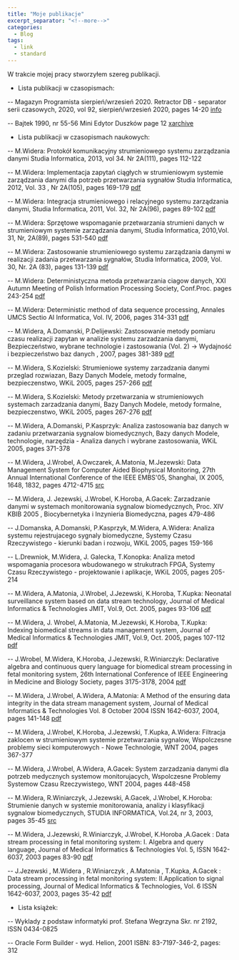 ```yaml
---
title: "Moje publikacje"
excerpt_separator: "<!--more-->"
categories:
  - Blog
tags:
  - link
  - standard
---
```


W trakcie mojej pracy stworzyłem szereg publikacji.

- Lista publikacji w czasopismach:

-- Magazyn Programista sierpień/wrzesień 2020. Retractor DB - separator serii czasowych, 2020, vol 92, sierpień/wrzesień 2020, pages 14-20 [info](https://programistamag.pl/programista-5-2020-92/)

-- Bajtek 1990, nr 55-56 Mini Edytor Duszków page 12 
[xarchive](https://archive.org/details/bajtek19900910/page/n11/mode/2up)

- Lista publikacji w czasopismach naukowych:

-- M.Widera: Protokół komunikacyjny strumieniowego systemu zarządzania danymi Studia Informatica, 2013, vol 34. Nr 2A(111), pages 112-122 

-- M.Widera: Implementacja zapytań ciągłych w strumieniowym systemie zarządzania danymi dla potrzeb przetwarzania sygnałów Studia Informatica, 2012, Vol. 33 , Nr 2A(105), pages  169-179 [pdf](https://www.academia.edu/3008215/Implementacja_zapyta%C5%84_ci%C4%85g%C5%82ych_w_strumieniowym_systemie_zarz%C4%85dzania_danymi_dla_potrzeb_przetwarzania_sygna%C5%82%C3%B3w)

-- M.Widera: Integracja strumieniowego i relacyjnego systemu zarządzania danymi, Studia Informatica, 2011, Vol. 32, Nr 2A(96), pages  89-102 [pdf](https://www.academia.edu/2658068/Integracja_strumieniowego_i_relacyjnego_systemu_zarz%C4%85dzania_danymi)

-- M.Widera: Sprzętowe wspomaganie przetwarzania strumieni danych w strumieniowym systemie zarządzania danymi, Studia Informatica, 2010,Vol. 31, Nr, 2A(89), pages 531-540 [pdf](https://www.academia.edu/3008214/Widera_Sprz%C4%99towe_wspomaganie_przetwarzania_strumieni_danych_w_strumieniowym_systemie_zarz%C4%85dzania_danymi)

-- M.Widera: Zastosowanie strumieniowego systemu zarządzania danymi w realizacji zadania przetwarzania sygnałów, Studia Informatica, 2009, Vol. 30, Nr. 2A (83), pages 131-139 [pdf](https://www.academia.edu/3008216/Widera_Zastosowanie_strumieniowego_systemu_zarz%C4%85dzania_danymi_w_realizacji_zadania_przetwarzania_sygna%C5%82%C3%B3w)

-- M.Widera: Deterministyczna metoda przetwarzania ciagow danych, XXI Autumn Meeting of Polish Information Processing Society, Conf.Proc. pages 243-254 [pdf](https://www.academia.edu/3008218/Deterministyczna_metoda_przetwarzania_ci%C4%85g%C3%B3w_danych)

-- M.Widera: Deterministic method of data sequence processing, Annales UMCS Sectio AI Informatica, Vol. IV, 2006, pages 314-331 [pdf](https://www.academia.edu/1840564/Deterministic_method_of_data_sequence_processing)

-- M.Widera, A.Domanski, P.Delijewski: Zastosowanie metody pomiaru czasu realizacji zapytan w analizie systemu zarzadzania danymi, Bezpieczeństwo, wybrane technologie i zastosowania (Vol. 2) -> Wydajność i bezpieczeństwo baz danych , 2007, pages 381-389 [pdf](https://www.academia.edu/3008222/Zastosowanie_metody_pomiaru_czasu_w_realizacji_zapyta%C5%84_w_analizie_systemu_zarz%C4%85dzania_danymi)

-- M.Widera, S.Kozielski: Strumieniowe systemy zarzadzania danymi przeglad rozwiazan, Bazy Danych Modele, metody formalne, bezpieczenstwo, WKiL 2005, pages 257-266 [pdf](https://www.academia.edu/3008213/Strumieniowe_systemy_zarzadzania_danymi_przeglad_rozwiazan_Bazy_Danych_Modele_metody_formalne_bezpieczenstwo)

-- M.Widera, S.Kozielski: Metody przetwarzania w strumieniowych systemach zarzadzania danymi, Bazy Danych Modele, metody formalne, bezpieczenstwo, WKiL 2005, pages 267-276 [pdf](https://www.academia.edu/3008217/Metody_przetwarzania_w_strumieniowych_systemach_zarzadzania_danymi_Bazy_Danych_Modele_metody_formalne_bezpieczenstwo)

-- M.Widera, A.Domanski, P.Kasprzyk: Analiza zastosowania baz danych w zadaniu przetwarzania sygnalow biomedycznych, Bazy danych Modele, technologie, narzędzia - Analiza danych i wybrane zastosowania, WKiL 2005, pages 371-378 

-- M.Widera, J.Wrobel, A.Owczarek, A.Matonia, M.Jezewski: Data Management System for Computer Aided Biophysical Monitoring, 27th Annual International Conference of the IEEE EMBS'05, Shanghai, IX 2005, 1648, 1832, pages 4712-4715 [src](https://www.academia.edu/2174229/Data_management_system_for_computer_aided_biophysical_monitoring)

-- M.Widera, J. Jezewski, J.Wrobel, K.Horoba, A.Gacek: Zarzadzanie danymi w systemach monitorowania sygnalow biomedycznych, Proc. XIV KBIB 2005 , Biocybernetyka i Inzynieria Biomedyczna, pages 479-486

-- J.Domanska, A.Domanski, P.Kasprzyk, M.Widera, A.Widera: Analiza systemu rejestrujacego sygnaly biomedyczne, Systemy Czasu Rzeczywistego - kierunki badan i rozwoju, WKiL 2005, pages 159-166

-- L.Drewniok, M.Widera, J. Galecka, T.Konopka: Analiza metod wspomagania procesora wbudowanego w strukutrach FPGA, Systemy Czasu Rzeczywistego - projektowanie i aplikacje, WKiL 2005, pages 205-214

-- M.Widera, A.Matonia, J.Wrobel, J.Jezewski, K.Horoba, T.Kupka: Neonatal surveillance system based on data stream technology, Journal of Medical Informatics & Technologies JMIT, Vol.9, Oct. 2005, pages 93-106 [pdf](https://www.academia.edu/2174252/Neonatal_surveillance_system_based_on_data_stream_technology)

-- M.Widera, J. Wrobel, A.Matonia, M.Jezewski, K.Horoba, T.Kupka: Indexing biomedical streams in data management system, Journal of Medical Informatics & Technologies JMIT, Vol.9, Oct. 2005, pages 107-112 [pdf](https://www.academia.edu/2174250/Indexing_Biomedical_Streams_In_Data_Management_System)

-- J.Wrobel, M.Widera, K.Horoba, J.Jezewski, R.Winiarczyk: Declarative algebra and continuous query language for biomedical stream processing in fetal monitoring system, 26th International Conference of IEEE Engineering in Medicine and Biology Society, pages 3175-3178, 2004 [pdf](https://ieeexplore.ieee.org/document/1403895)

-- M.Widera, J.Wrobel, A.Widera, A.Matonia: A Method of the ensuring data integrity in the data stream management system, Journal of Medical Informatics & Technologies Vol. 8 October 2004 ISSN 1642-6037, 2004, pages 141-148 [pdf](https://www.academia.edu/1840562/A_Method_of_the_ensuring_data_integrity_in_the_data_stream_management_system)

-- M.Widera, J.Wrobel, K.Horoba, J.Jezewski, T.Kupka, A.Widera: Filtracja zaklocen w strumieniowym systemie przetwarzania sygnalow, Wspolczesne problemy sieci komputerowych - Nowe Technologie, WNT 2004, pages 367-377

-- M.Widera, J.Wrobel, A.Widera, A.Gacek: System zarzadzania danymi dla potrzeb medycznych systemow monitorujacych, Wspolczesne Problemy Systemow Czasu Rzeczywistego, WNT 2004, pages 448-458

-- M.Widera, R.Winiarczyk, J.Jezewski, A.Gacek, J.Wrobel, K.Horoba: Strumienie danych w systemie monitorowania, analizy i klasyfikacji sygnalow biomedycznych, STUDIA INFORMATICA, Vol.24, nr 3, 2003, pages 35-45 [src](https://www.iitis.pl/pl/content/strumienie-danych-w-systemie-monitorowania-analizy-i-klasyfikacji-sygnalow-biomedycznych)

-- M.Widera, J.Jezewski, R.Winiarczyk, J.Wrobel, K.Horoba ,A.Gacek : Data stream processing in fetal monitoring system: I. Algebra and query language, Journal of Medical Informatics & Technologies Vol. 5, ISSN 1642-6037, 2003 pages 83-90 [pdf](https://www.academia.edu/1840560/Data_stream_processing_in_fetal_monitoring_system_I_Algebra_and_query_language)

-- J.Jezewski , M.Widera , R.Winiarczyk , A.Matonia , T.Kupka, A.Gacek : Data stream processing in fetal monitoring system: II.Application to signal processing, Journal of Medical Informatics & Technologies, Vol. 6 ISSN 1642-6037, 2003, pages 35-42 [pdf](https://www.academia.edu/4609273/DATA_STREAM_PROCESSING_IN_FETAL_MONITORING_SYSTEM_II_APPLICATION_TO_SIGNAL_PROCESSING)

- Lista książek:

-- Wyklady z podstaw informatyki prof. Stefana Wegrzyna Skr. nr 2192, ISSN 0434-0825

-- Oracle Form Builder - wyd. Helion, 2001 ISBN: 83-7197-346-2, pages: 312 